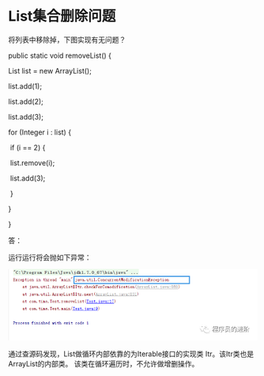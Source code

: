 # List集合删除问题

将列表中移除掉，下图实现有无问题？

public static  void removeList() {

   List<Integer> list = new ArrayList();

   list.add(1);

   list.add(2);

   list.add(3);

   for (Integer i : list) {

​       if (i == 2) {

​          list.remove(i);

​           list.add(3);

​       }

   }

}

答：

运行运行将会抛如下异常：

![640](assets/640.png)



通过查源码发现，List做循环内部依靠的为Iterable接口的实现类 Itr。该Itr类也是ArrayList的内部类。 该类在循环遍历时，不允许做增删操作。
